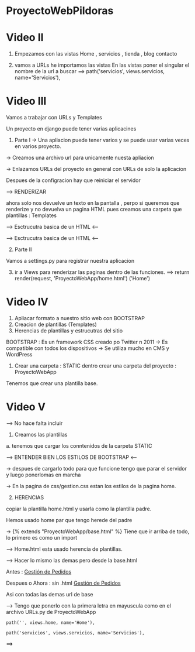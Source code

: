 # ProyectoWebPildoras

# Video II 
1. Empezamos con las vistas 
Home , servicios , tienda , blog contacto

2. vamos a URLs he importamos las vistas
En las vistas poner el singular el nombre de la url a buscar
    ==> path('servicios', views.servicios, name='Servicios'),


# Video III

Vamos a trabajar con URLs y Templates 

Un proyecto en django puede tener varias aplicacines 

1. Parte I
-> Una apliacion puede tener varios y se puede usar varias veces en varios proyecto.

-> Creamos una archivo url para unicamente nuesta apliacion 


-> Enlazamos URLs del proyecto en general con URLs de solo la aplicacion 

Despues de la configracion hay que reiniciar el servidor 


--> RENDERIZAR 

ahora solo nos devuelve un texto en la pantalla , 
perpo si queremos que renderize y no  devuelva un pagina HTML pues creamos una carpeta que plantillas : Templates

--> Esctrucutra basica de un HTML <-- 

<!DOCTYPE html>
<html lang="en">
<head>
    <meta charset="UTF-8">
    <meta name="viewport" content="width=device-width, initial-scale=1.0">
    <title>Document</title>
</head>
<body>
    
</body>
</html>

--> Esctrucutra basica de un HTML <-- 


2. Parte II

Vamos a settings.py para registrar nuestra aplicacion

3. ir a Views para renderizar las paginas dentro de las funciones. 
    ==> return render(request, 'ProyectoWebApp/home.html') ('Home')




# Video IV
1.  Apliacar formato a nuestro sitio web con BOOTSTRAP
2. Creacion de plantillas (Templates)
3. Herencias de plantillas y estrucutras del sitio

BOOTSTRAP : Es un framework CSS creado po Twitter n 2011
-> Es compatible con todos los dispositivos
-> Se utiliza mucho en CMS y WordPress


1. Crear una carpeta : STATIC  dentro crear una carpeta del proyecto : ProyectoWebApp


Tenemos que crear una plantilla base.


# Video V 

--> No hace falta incluir <!DOCTYPE html> 

1.  Creamos las plantillas 

a. tenemos que cargar los conntenidos de la carpeta STATIC

--> ENTENDER BIEN LOS ESTILOS DE BOOTSTRAP <-- 

-> despues de cargarlo todo para que funcione tengo que parar  el servidor y luego ponerlomas en marcha

-> En la pagina de css/gestion.css estan los estilos de la pagina home.


2.  HERENCIAS 

copiar la plantilla home.html y usarla como la plantilla padre.


Hemos usado home par que tengo  herede del padre 

-> {% extends "ProyectoWebApp/base.html" %}
        Tiene que ir arriba de todo, lo primero es como un import 

--> Home.html esta usado herencia de plantillas.

--> Hacer lo mismo las demas pero desde la base.html

Antes : 
      <a class="navbar-brand text-uppercase text-expanded font-weight-bold d-lg-none" href="home.html">Gestión de Pedidos</a>

Despues o Ahora : sin .html
      <a class="navbar-brand text-uppercase text-expanded font-weight-bold d-lg-none" href="{% url 'Home' %}">Gestión de Pedidos</a>

Asi con todas las demas url de base

--> Tengo que ponerlo con la primera letra en mayuscula como en el archivo URLs.py de ProyectoWebApp

    path('', views.home, name='Home'),

    path('servicios', views.servicios, name='Servicios'),



==> 

